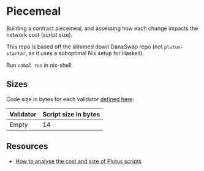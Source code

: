 # Piecemeal

Building a contract piecemeal, and assessing how each change impacts the network cost (script size).

This repo is based off the slimmed down DanaSwap repo (not `plutus-starter`, as it uses a suboptimal Nix setup for Haskell).

Run `cabal run` in nix-shell.

## Sizes

Code size in bytes for each validator [defined here](https://github.com/ArdanaLabs/Piecemeal/tree/main/src/Piecemeal):

| Validator | Script size in bytes |
| --------- | -------------------- |
| Empty     | 14                   |

## Resources

- [How to analyse the cost and size of Plutus scripts](https://marlowe-playground-staging.plutus.aws.iohkdev.io/doc/plutus/howtos/analysing-scripts.html)